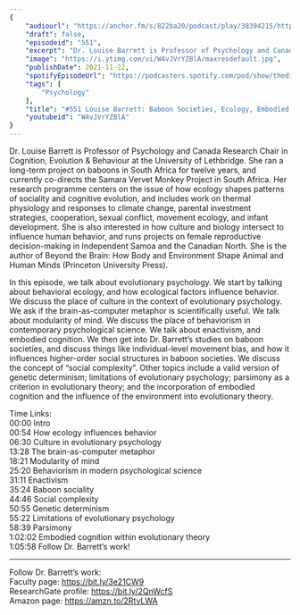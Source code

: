 ```yaml
---
{
	"audiourl": "https://anchor.fm/s/822ba20/podcast/play/38394215/https%3A%2F%2Fd3ctxlq1ktw2nl.cloudfront.net%2Fstaging%2F2021-7-6%2F501f81a0-9ae4-d5a1-5461-b76410dfc7d0.m4a",
	"draft": false,
	"episodeid": "551",
	"excerpt": "Dr. Louise Barrett is Professor of Psychology and Canada Research Chair in Cognition, Evolution & Behaviour at the University of Lethbridge. She ran a long-term project on baboons in South Africa for twelve years, and currently co-directs the Samara Vervet Monkey Project in South Africa. Her research programme centers on the issue of how ecology shapes patterns of sociality and cognitive evolution, and includes work on thermal physiology and responses to climate change, parental investment strategies, cooperation, sexual conflict, movement ecology, and infant development. She is also interested in how culture and biology intersect to influence human behavior, and runs projects on female reproductive decision-making in Independent Samoa and the Canadian North. She is the author of Beyond the Brain: How Body and Environment Shape Animal and Human Minds (Princeton University Press).",
	"image": "https://i.ytimg.com/vi/W4vJVrYZBlA/maxresdefault.jpg",
	"publishDate": 2021-11-22,
	"spotifyEpisodeUrl": "https://podcasters.spotify.com/pod/show/thedissenter/episodes/551-Louise-Barrett-Baboon-Societies--Ecology--Embodied-Cognition--and-Evolutionary-Psychology-e15i6t7",
	"tags": [
		"Psychology"
	],
	"title": "#551 Louise Barrett: Baboon Societies, Ecology, Embodied Cognition, and Evolutionary Psychology",
	"youtubeid": "W4vJVrYZBlA"
}
---
```

Dr. Louise Barrett is Professor of Psychology and Canada Research Chair in Cognition, Evolution & Behaviour at the University of Lethbridge. She ran a long-term project on baboons in South Africa for twelve years, and currently co-directs the Samara Vervet Monkey Project in South Africa. Her research programme centers on the issue of how ecology shapes patterns of sociality and cognitive evolution, and includes work on thermal physiology and responses to climate change, parental investment strategies, cooperation, sexual conflict, movement ecology, and infant development. She is also interested in how culture and biology intersect to influence human behavior, and runs projects on female reproductive decision-making in Independent Samoa and the Canadian North. She is the author of Beyond the Brain: How Body and Environment Shape Animal and Human Minds (Princeton University Press).

In this episode, we talk about evolutionary psychology. We start by talking about behavioral ecology, and how ecological factors influence behavior. We discuss the place of culture in the context of evolutionary psychology. We ask if the brain-as-computer metaphor is scientifically useful. We talk about modularity of mind. We discuss the place of behaviorism in contemporary psychological science. We talk about enactivism, and embodied cognition. We then get into Dr. Barrett’s studies on baboon societies, and discuss things like individual-level movement bias, and how it influences higher-order social structures in baboon societies. We discuss the concept of “social complexity”. Other topics include a valid version of genetic determinism; limitations of evolutionary psychology; parsimony as a criterion in evolutionary theory; and the incorporation of embodied cognition and the influence of the environment into evolutionary theory.

Time Links:  
<time>00:00</time> Intro  
<time>00:54</time> How ecology influences behavior  
<time>06:30</time> Culture in evolutionary psychology  
<time>13:28</time> The brain-as-computer metaphor  
<time>18:21</time> Modularity of mind  
<time>25:20</time> Behaviorism in modern psychological science  
<time>31:11</time> Enactivism  
<time>35:24</time> Baboon sociality  
<time>44:46</time> Social complexity  
<time>50:55</time> Genetic determinism  
<time>55:22</time> Limitations of evolutionary psychology  
<time>58:39</time> Parsimony  
<time>1:02:02</time> Embodied cognition within evolutionary theory  
<time>1:05:58</time> Follow Dr. Barrett’s work!

---

Follow Dr. Barrett’s work:  
Faculty page: https://bit.ly/3e21CW9  
ResearchGate profile: https://bit.ly/2QnWcfS  
Amazon page: https://amzn.to/2RtvLWA
